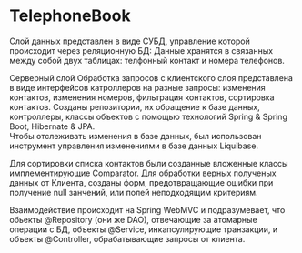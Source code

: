 # TelephoneBook

Слой данных представлен в виде СУБД, управление которой происходит через реляционную БД:
Данные хранятся в связанных между собой двух таблицах: телфонный контакт и номера телефонов.

Серверный слой
Обработка запросов с клиентского слоя представлена в виде интерфейсов катроллеров на разные запросы: изменения контактов,
изменения номеров, фильтрация контактов, сортировка контактов.
Созданы репозитории, их обращение к базе данных, контроллеры, классы объектов с помощью технологий Spring & Spring Boot, Hibernate & JPA.   
Чтобы отслеживать изменения в базе данных, был использован инструмент управления изменениями в базе данных Liquibase.

Для сортировки списка контактов были созданные вложенные классы имплементирующие Comparator.
Для обработки верных полученых данных от Клиента, созданы форм, предотвращающие ошибки при получение null занчений, или полей неподходящим критериям.

Взаимодействие происходит на Spring WebMVC и подразумевает, 
что обьекты @Repository (они же DAO), отвечающие за атомарные операции с БД,
объекты @Service, инкапсулирующие транзакции, и объекты @Controller, обрабатывающие запросы от клиента.
